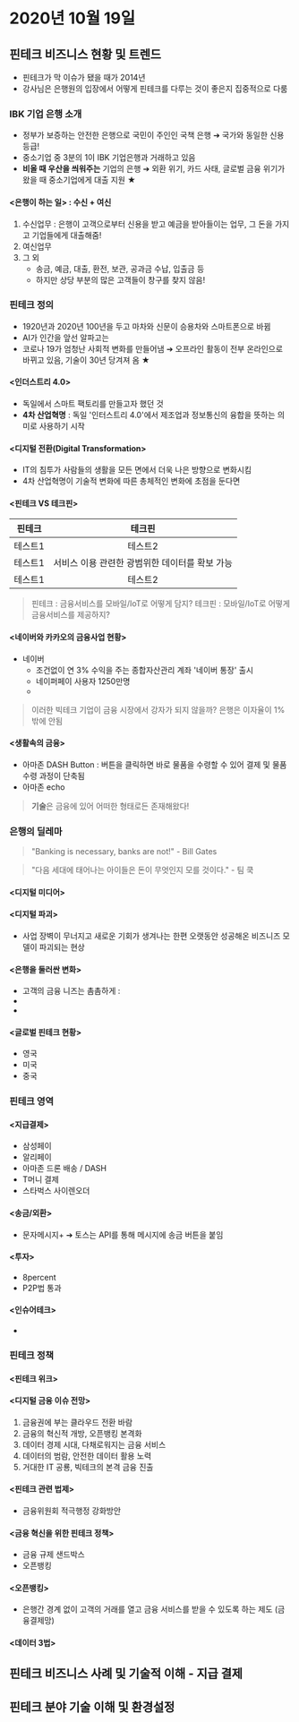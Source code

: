 # 2020년 10월 19일

## 핀테크 비즈니스 현황 및 트렌드

* 핀테크가 막 이슈가 됐을 때가 2014년
* 강사님은 은행원의 입장에서 어떻게 핀테크를 다루는 것이 좋은지 집중적으로 다룸

### IBK 기업 은행 소개

* 정부가 보증하는 안전한 은행으로 국민이 주인인 국책 은행 ➔ 국가와 동일한 신용 등급!
* 중소기업 중 3분의 1이 IBK 기업은행과 거래하고 있음
* **비올 때 우산을 씌워주는** 기업의 은행 ➔ 외환 위기, 카드 사태, 글로벌 금융 위기가 왔을 때 중소기업에게 대출 지원 ★

#### <은행이 하는 일> : 수신 + 여신

1. 수신업무 : 은행이 고객으로부터 신용을 받고 예금을 받아들이는 업무, 그 돈을 가지고 기업들에게 대출해줌!
2. 여신업무
3. 그 외
    * 송금, 예금, 대출, 환전, 보관, 공과금 수납, 입출금 등
    * 하지만 상당 부분의 많은 고객들이 창구를 찾지 않음!

### 핀테크 정의

* 1920년과 2020년 100년을 두고 마차와 신문이 승용차와 스마트폰으로 바뀜
* AI가 인간을 앞선 알파고는
* 코로나 19가 엄청난 사회적 변화를 만들어냄 ➔ 오프라인 활동이 전부 온라인으로 바뀌고 있음, 기술이 30년 당겨져 옴 ★

#### <인더스트리 4.0>

* 독일에서 스마트 팩토리를 만들고자 했던 것
* **4차 산업혁명** : 독일 '인터스트리 4.0'에서 제조업과 정보통신의 융합을 뜻하는 의미로 사용하기 시작

#### <디지털 전환(Digital Transformation>

* IT의 침투가 사람들의 생활을 모든 면에서 더욱 나은 방향으로 변화시킴
* 4차 산업혁명이 기술적 변화에 따른 총체적인 변화에 초점을 둔다면

#### <핀테크 VS 테크핀>

|핀테크|테크핀|
|:------:|:---:|
|테스트1|테스트2|
|테스트1|서비스 이용 관련한 광범위한 데이터를 확보 가능|
|테스트1|테스트2|

> 핀테크 : 금융서비스를 모바일/IoT로 어떻게 담지?
> 테크핀 : 모바일/IoT로 어떻게 금융서비스를 제공하지?

#### <네이버와 카카오의 금융사업 현황>

* 네이버
  * 조건없이 연 3% 수익을 주는 종합자산관리 계좌 '네이버 통장' 출시
  * 네이퍼페이 사용자 1250만명
  * 
  
> 이러한 빅테크 기업이 금융 시장에서 강자가 되지 않을까?
> 은행은 이자율이 1% 밖에 안됨

#### <생활속의 금융>

* 아마존 DASH Button : 버튼을 클릭하면 바로 물품을 수령할 수 있어 결제 및 물품 수령 과정이 단축됨
* 아마존 echo

> **기술**은 금융에 있어 어떠한 형태로든 존재해왔다!

### 은행의 딜레마

> "Banking is necessary, banks are not!" - Bill Gates

> "다음 세대에 태어나는 아이들은 돈이 무엇인지 모를 것이다." - 팀 쿡

#### <디지털 미디어>

#### <디지털 파괴>

* 사업 장벽이 무너지고 새로운 기회가 생겨나는 한편 오랫동안 성공해온 비즈니즈 모델이 파괴되는 현상

#### <은행을 둘러싼 변화>

* 고객의 금융 니즈는 촘촘하게 : 
* 
* 

#### <글로벌 핀테크 현황>

* 영국
* 미국
* 중국 

### 핀테크 영역

#### <지급결제>

* 삼성페이
* 알리페이
* 아마존 드론 배송 / DASH
* T머니 결제
* 스타벅스 사이렌오더

#### <송금/외환>

* 문자메시지+ ➔ 토스는 API를 통해 메시지에 송금 버튼을 붙임

#### <투자>

* 8percent
* P2P법 통과

#### <인슈어테크>

* 


### 핀테크 정책

#### <핀테크 위크>

#### <디지털 금융 이슈 전망>

1. 금융권에 부는 클라우드 전환 바람
2. 금융의 혁신적 개방, 오픈뱅킹 본격화
3. 데이터 경제 시대, 다채로워지는 금융 서비스
4. 데이터의 범람, 안전한 데이터 활용 노력
5. 거대한 IT 공룡, 빅테크의 본격 금융 진출

#### <핀테크 관련 법제>

* 금융위원회 적극행정 강화방안

#### <금융 혁신을 위한 핀테크 정책>

* 금융 규제 샌드박스
* 오픈뱅킹

#### <오픈뱅킹>

* 은행간 경계 없이 고객의 거래를 열고 금융 서비스를 받을 수 있도록 하는 제도 (금융결제망)

#### <데이터 3법>

## 핀테크 비즈니스 사례 및 기술적 이해 - 지급 결제


## 핀테크 분야 기술 이해 및 환경설정
